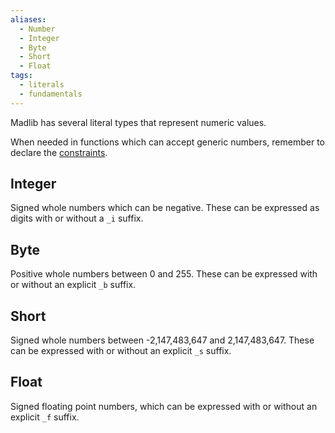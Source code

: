 ```yaml
---
aliases:
  - Number
  - Integer
  - Byte
  - Short
  - Float
tags:
  - literals
  - fundamentals
---
```


Madlib has several literal types that represent numeric values.

When needed in functions which can accept generic numbers, remember to declare the [constraints](app://obsidian.md/Core%20-%20Functions#Constraints).

## Integer

Signed whole numbers which can be negative. These can be expressed as digits with or without a `_i` suffix.

## Byte

Positive whole numbers between 0 and 255. These can be expressed with or without an explicit `_b` suffix.

## Short

Signed whole numbers between -2,147,483,647 and 2,147,483,647. These can be expressed with or without an explicit `_s` suffix.

## Float

Signed floating point numbers, which can be expressed with or without an explicit `_f` suffix.